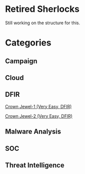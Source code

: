# Retired Sherlocks
Still working on the structure for this.

# Categories
## Campaign
## Cloud
## DFIR
[Crown Jewel-1 (Very Easy, DFIR)](https://github.com/Welshie-Sec/HackTheBox/blob/master/Retired%20Sherlocks/CrownJewel-1/CrownJewel1.md)

[Crown Jewel-2 (Very Easy, DFIR)](https://github.com/Welshie-Sec/HackTheBox/blob/master/Retired%20Sherlocks/CrownJewel-2/CrownJewel2.md)
## Malware Analysis
## SOC
## Threat Intelligence

